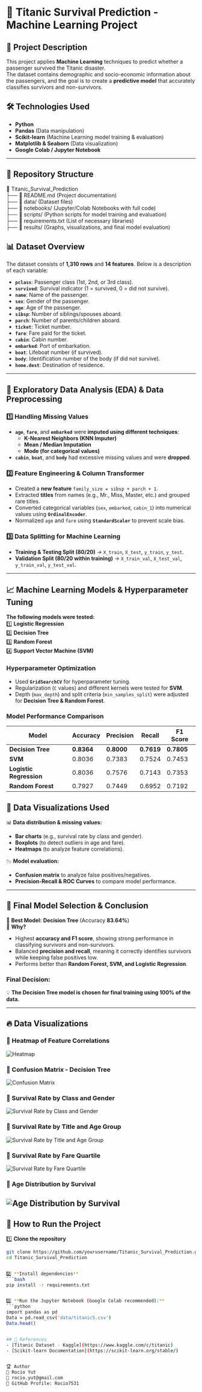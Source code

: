 # 🚢 Titanic Survival Prediction - Machine Learning Project  

## 📌 Project Description  
This project applies **Machine Learning** techniques to predict whether a passenger survived the Titanic disaster.  
The dataset contains demographic and socio-economic information about the passengers, and the goal is to create a **predictive model** that accurately classifies survivors and non-survivors.  

## 🛠 Technologies Used  
- **Python**  
- **Pandas** (Data manipulation)  
- **Scikit-learn** (Machine Learning model training & evaluation)  
- **Matplotlib & Seaborn** (Data visualization)  
- **Google Colab / Jupyter Notebook**  

---
## 📂 Repository Structure  

📂 Titanic_Survival_Prediction  
├── 📄 README.md (Project documentation)  
├── 📂 data/ (Dataset files)  
├── 📂 notebooks/ (Jupyter/Colab Notebooks with full code)  
├── 📂 scripts/ (Python scripts for model training and evaluation)  
├── 📄 requirements.txt (List of necessary libraries)  
├── 📂 results/ (Graphs, visualizations, and final model evaluation)  


## 📊 Dataset Overview  

The dataset consists of **1,310 rows** and **14 features**. Below is a description of each variable:  

- **`pclass`**: Passenger class (1st, 2nd, or 3rd class).  
- **`survived`**: Survival indicator (1 = survived, 0 = did not survive).  
- **`name`**: Name of the passenger.  
- **`sex`**: Gender of the passenger.  
- **`age`**: Age of the passenger.  
- **`sibsp`**: Number of siblings/spouses aboard.  
- **`parch`**: Number of parents/children aboard.  
- **`ticket`**: Ticket number.  
- **`fare`**: Fare paid for the ticket.  
- **`cabin`**: Cabin number.  
- **`embarked`**: Port of embarkation.  
- **`boat`**: Lifeboat number (if survived).  
- **`body`**: Identification number of the body (if did not survive).  
- **`home.dest`**: Destination of residence.  

---

## 🔎 **Exploratory Data Analysis (EDA) & Data Preprocessing**  

### **1️⃣ Handling Missing Values**  
- **`age`**, **`fare`**, and **`embarked`** were **imputed using different techniques**:  
  - **K-Nearest Neighbors (KNN Imputer)**  
  - **Mean / Median Imputation**  
  - **Mode (for categorical values)**  
- **`cabin`**, **`boat`**, and **`body`** had excessive missing values and were **dropped**.  

### **2️⃣ Feature Engineering & Column Transformer**  
- Created a **new feature** `family_size = sibsp + parch + 1`.  
- Extracted **titles** from names (e.g., Mr., Miss, Master, etc.) and grouped rare titles.  
- Converted categorical variables (`sex`, `embarked`, `cabin_1`) into numerical values using **`OrdinalEncoder`**.  
- Normalized `age` and `fare` using **`StandardScaler`** to prevent scale bias.  

### **3️⃣ Data Splitting for Machine Learning**  
- **Training & Testing Split (80/20)** → `X_train`, `X_test`, `y_train`, `y_test`.  
- **Validation Split (80/20 within training)** → `X_train_val`, `X_test_val`, `y_train_val`, `y_test_val`.  

---

## 📈 Machine Learning Models & Hyperparameter Tuning  

**The following models were tested:**  
1️⃣ **Logistic Regression**  
2️⃣ **Decision Tree**  
3️⃣ **Random Forest**  
4️⃣ **Support Vector Machine (SVM)**  

### **Hyperparameter Optimization**  
- Used **`GridSearchCV`** for hyperparameter tuning.  
- Regularization (`C` values) and different kernels were tested for **SVM**.  
- Depth (`max_depth`) and split criteria (`min_samples_split`) were adjusted for **Decision Tree & Random Forest**.  

### **Model Performance Comparison**  

| **Model**                 | **Accuracy**|**Precision**| **Recall**| **F1 Score**|
|---------------------------|-------------|-------------|------------|-------------|
| **Decision Tree**         | **0.8364**  | **0.8000**  | **0.7619** | **0.7805**  |
| **SVM**                   | 0.8036      | 0.7383      | 0.7524     | 0.7453      |
| **Logistic Regression**   | 0.8036      | 0.7576      | 0.7143     | 0.7353      |
| **Random Forest**         | 0.7927      | 0.7449      | 0.6952     | 0.7192      |

## 🎨 **Data Visualizations Used**
📊 **Data distribution & missing values:**  
- **Bar charts** (e.g., survival rate by class and gender).  
- **Boxplots** (to detect outliers in age and fare).  
- **Heatmaps** (to analyze feature correlations).  

📉 **Model evaluation:**  
- **Confusion matrix** to analyze false positives/negatives.  
- **Precision-Recall & ROC Curves** to compare model performance.  

---

## 🚀 **Final Model Selection & Conclusion**
📌 **Best Model:** **Decision Tree** (Accuracy **83.64%**)  
📌 **Why?**  
- Highest **accuracy and F1 score**, showing strong performance in classifying survivors and non-survivors.  
- Balanced **precision and recall**, meaning it correctly identifies survivors while keeping false positives low.  
- Performs better than **Random Forest, SVM, and Logistic Regression**.  

### **Final Decision:**
💡 **The Decision Tree model is chosen for final training using 100% of the data.**  

---
## 🔥 Data Visualizations  

### 🔹 Heatmap of Feature Correlations  
![Heatmap](heatmap_correlation.png)  

### 🔹 Confusion Matrix - Decision Tree  
![Confusion Matrix](confusion_matrix.png)  

### 🔹 Survival Rate by Class and Gender  
![Survival Rate by Class and Gender](survival_rate_by_class_and_gender.png)  

### 🔹 Survival Rate by Title and Age Group  
![Survival Rate by Title and Age Group](survival_rate_by_title_and_age_group.png)  

### 🔹 Survival Rate by Fare Quartile  
![Survival Rate by Fare Quartile](survival_rate_by_fare_quartile.png)  

### 🔹 Age Distribution by Survival  
![Age Distribution by Survival](age_distribution_by_survival.png) 
---


## 🚀 **How to Run the Project**  

1️⃣ **Clone the repository**  
```bash
git clone https://github.com/yourusername/Titanic_Survival_Prediction.git
cd Titanic_Survival_Prediction


2️⃣ **Install dependencies**  
```bash
pip install -r requirements.txt


3️⃣ **Run the Jupyter Notebook (Google Colab recommended):**  
```python
import pandas as pd
Data = pd.read_csv('data/titanic5.csv')
Data.head()


## 📎 References  
- [Titanic Dataset - Kaggle](https://www.kaggle.com/c/titanic)  
- [Scikit-learn Documentation](https://scikit-learn.org/stable/)  


🏆 Author
👤 Rocio Yut
📧 rocio.yut@gmail.com
🔗 GitHub Profile: Rocio7531

